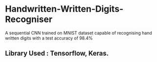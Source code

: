 # Handwritten-Written-Digits-Recogniser

A sequential CNN trained on MNIST dataset capable of recognising hand written digits with a test accuracy of 98.4%

## Library Used : Tensorflow, Keras.
